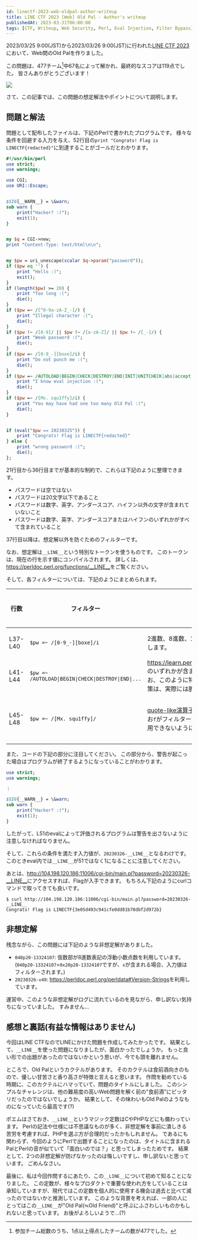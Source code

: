 ```yaml
---
id: linectf-2023-web-oldpal-author-writeup
title: LINE CTF 2023 [Web] Old Pal - Author's writeup
publishedAt: 2023-03-31T06:00:00
tags: [CTF, Writeup, Web Security, Perl, Eval Injection, Filter Bypass]
---
```

2023/03/25 9:00(JST)から2023/03/26 9:00(JST)に行われた[LINE CTF 2023](https://ctftime.org/event/1716)において、Web問のOld Palを作りました。

この問題は、477チーム[^1]中67名によって解かれ、最終的なスコアは119点でした。
皆さんありがとうございます！

![](img/linectf-2023-web-oldpal-author-writeup/ctfd-sc.png)

さて、この記事では、この問題の想定解法やポイントについて説明します。

## 問題と解法

問題として配布したファイルは、下記のPerlで書かれたプログラムです。
様々な条件を回避する入力を与え、52行目の`print "Congrats! Flag is LINECTF{redacted}"`に到達することがゴールだとわかります。

```perl
#!/usr/bin/perl
use strict;
use warnings;

use CGI;
use URI::Escape;


$SIG{__WARN__} = \&warn;
sub warn {
    print("Hacker? :(");
    exit(1);
}


my $q = CGI->new;
print "Content-Type: text/html\n\n";


my $pw = uri_unescape(scalar $q->param("password"));
if ($pw eq '') {
    print "Hello :)";
    exit();
}
if (length($pw) >= 20) {
    print "Too long :(";
    die();
}
if ($pw =~ /[^0-9a-zA-Z_-]/) {
    print "Illegal character :(";
    die();
}
if ($pw !~ /[0-9]/ || $pw !~ /[a-zA-Z]/ || $pw !~ /[_-]/) {
    print "Weak password :(";
    die();
}
if ($pw =~ /[0-9_-][boxe]/i) {
    print "Do not punch me :(";
    die();
}
if ($pw =~ /AUTOLOAD|BEGIN|CHECK|DESTROY|END|INIT|UNITCHECK|abs|accept|alarm|atan2|bind|binmode|bless|break|caller|chdir|chmod|chomp|chop|chown|chr|chroot|close|closedir|connect|cos|crypt|dbmclose|dbmopen|defined|delete|die|dump|each|endgrent|endhostent|endnetent|endprotoent|endpwent|endservent|eof|eval|exec|exists|exit|fcntl|fileno|flock|fork|format|formline|getc|getgrent|getgrgid|getgrnam|gethostbyaddr|gethostbyname|gethostent|getlogin|getnetbyaddr|getnetbyname|getnetent|getpeername|getpgrp|getppid|getpriority|getprotobyname|getprotobynumber|getprotoent|getpwent|getpwnam|getpwuid|getservbyname|getservbyport|getservent|getsockname|getsockopt|glob|gmtime|goto|grep|hex|index|int|ioctl|join|keys|kill|last|lc|lcfirst|length|link|listen|local|localtime|log|lstat|map|mkdir|msgctl|msgget|msgrcv|msgsnd|my|next|not|oct|open|opendir|ord|our|pack|pipe|pop|pos|print|printf|prototype|push|quotemeta|rand|read|readdir|readline|readlink|readpipe|recv|redo|ref|rename|require|reset|return|reverse|rewinddir|rindex|rmdir|say|scalar|seek|seekdir|select|semctl|semget|semop|send|setgrent|sethostent|setnetent|setpgrp|setpriority|setprotoent|setpwent|setservent|setsockopt|shift|shmctl|shmget|shmread|shmwrite|shutdown|sin|sleep|socket|socketpair|sort|splice|split|sprintf|sqrt|srand|stat|state|study|substr|symlink|syscall|sysopen|sysread|sysseek|system|syswrite|tell|telldir|tie|tied|time|times|truncate|uc|ucfirst|umask|undef|unlink|unpack|unshift|untie|use|utime|values|vec|wait|waitpid|wantarray|warn|write/) {
    print "I know eval injection :(";
    die();
}
if ($pw =~ /[Mx. squ1ffy]/i) {
    print "You may have had one too many Old Pal :(";
    die();
}


if (eval("$pw == 20230325")) {
    print "Congrats! Flag is LINECTF{redacted}"
} else {
    print "wrong password :(";
    die();
};
```

21行目から36行目までが基本的な制約で、これらは下記のように整理できます。

- パスワードは空ではない
- パスワードは20文字以下であること
- パスワードは数字、英字、アンダースコア、ハイフン以外の文字が含まれていないこと
- パスワードは数字、英字、アンダースコアまたはハイフンのいずれかがすべて含まれていること

37行目以降は、想定解以外を防ぐためのフィルターです。

なお、想定解は`__LINE__`という特別なトークンを使うものです。
このトークンは、現在の行を示す値にコンパイルされます。
詳しくは、<https://perldoc.perl.org/functions/__LINE__>をご覧ください。

そして、各フィルターについては、下記のようにまとめられます。

|行数|フィルター|説明|フィルターされる文字列の例|
|-|-|-|-|
|L37-L40|`$pw =~ /[0-9_-][boxe]/i`|2進数、8進数、16進数、指数を使うものをフィルターします。|`20230326-0x1`, `20230326-0b1`など|
|L41-L44|`$pw =~ /AUTOLOAD\|BEGIN\|CHECK\|DESTROY\|END\|...`|<https://learn.perl.org/docs/keywords.html#functions>のいずれかが含まれる入力をフィルターします。なお、このように特定の関数だけを防ぐEval Injection対策は、実際には脆弱性に繋がりやすいです。|`20230325-caller`, `20230325-wantarray`など|
|L45-L48|`$pw =~ /[Mx. squ1ffy]/`|[quote-like演算子](https://perldoc.perl.org/perlop#Quote-and-Quote-like-Operators)を含む入力をフィルターします。なお`f`がフィルター対象とされているのは、`__FILE__`を使用できないようにするためです。|`20230325-q--`, `20230325-y---`, `20230325-__FILE__`など|

また、コードの下記の部分に注目してください。
この部分から、警告が起こった場合はプログラムが終了するようになっていることがわかります。

```perl
use strict;
use warnings;

︙

$SIG{__WARN__} = \&warn;
sub warn {
    print("Hacker? :(");
    exit(1);
}
```

したがって、L51のevalによって評価されるプログラムは警告を出さないように注意しなければなりません。

そして、これらの条件を満たす入力値が、`20230326-__LINE__`となるわけです。
このときeval内では`__LINE__`が51ではなく1になることに注意してください。

あとは、<http://104.198.120.186:11006/cgi-bin/main.pl?password=20230326-__LINE__>にアクセスすれば、Flagが入手できます。
もちろん下記のようにcurlコマンドで取ってきても良いです。

```
$ curl http://104.198.120.186:11006/cgi-bin/main.pl?password=20230326-__LINE__ 
Congrats! Flag is LINECTF{3e05d493c941cfe0dd81b70dbf2d972b}
```


## 非想定解

残念ながら、この問題には下記のような非想定解がありました。

- `040p20-13324107`: 仮数部が8進数表記の浮動小数点数を利用しています。(`040p20-13324107`=`0x20p20-13324107`ですが、`x`が含まれる場合、入力値はフィルターされます。)
- `20230326-v49`: <https://perldoc.perl.org/perldata#Version-Strings>を利用しています。

運営中、このような非想定解がログに流れているのを見ながら、申し訳ない気持ちになっていました。
すみません...


## 感想と裏話(有益な情報はありません)

今回はLINE CTFなのでLINEにかけた問題を作成してみたかったです。
結果として、`__LINE__`を使った問題になりましたが、面白かったでしょうか。
もっと良い形での出題があったのではないかという思いが、今でも頭を離れません。

ところで、Old Palというカクテルがあります。
そのカクテルは食前酒向きのもので、優しい甘苦さと香り高さが特徴と言えると思います。
作問を勧めている時期に、このカクテルにハマっていて、問題のタイトルにしました。
このシンプルなチャレンジは、他の難易度の高いWeb問題を解く前の"食前酒"にピッタリだったのではないでしょうか。
結果として、その味わいもOld Palのようなものになっていたら最高です(?)

ポエムはさておき、`__LINE__`というマジック定数はCやPHPなどにも備わっています。
Perlの記法や仕様には不思議なものが多く、非想定解を事前に潰しきる苦労を考慮すれば、PHPを選ぶ方が合理的だったかもしれません。
であるにも関わらず、今回のようにPerlで出題することになったのは、タイトルに含まれるPalとPerlの音が似ていて「面白いのでは？」と思ってしまったためです。
結果として、2つの非想定解が防げなかったのは悔しいですし、申し訳ないと思っています。
ごめんなさい。

最後に、私は今回作問するにあたり、この`__LINE__`について初めて知ることになりました。
この定数が、様々なプロダクトで重要な使われ方をしていることは承知していますが、現代ではこの定数を個人的に使用する機会は過去と比べて減ったのではないかと推測しています。
このような背景を考えれば、一部の人にとってはこの`__LINE__`が"Old Pal(≒Old Friend)"と呼ぶにふさわしいものかもしれないと思っています。
お後がよろしいようで...(?)

[^1]: 参加チーム総数のうち、1点以上得点したチームの数が477でした。